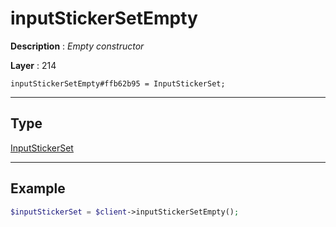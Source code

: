 # inputStickerSetEmpty

**Description** : *Empty constructor*

**Layer** : 214

```tl
inputStickerSetEmpty#ffb62b95 = InputStickerSet;
```

---

## Type

[InputStickerSet](type/InputStickerSet)

---

## Example

```php
$inputStickerSet = $client->inputStickerSetEmpty();
```